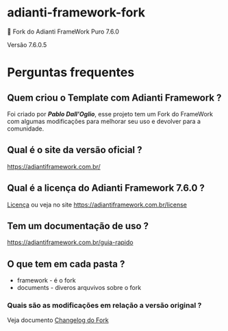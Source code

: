 # adianti-framework-fork
:elephant: Fork do Adianti FrameWork Puro 7.6.0

Versão 7.6.0.5

# Perguntas frequentes

## Quem criou o Template com Adianti Framework ?
Foi criado por ***Pablo Dall'Oglio***, esse projeto tem um Fork do FrameWork com algumas modificações para melhorar seu uso e devolver para a comunidade.

## Qual é o site da versão oficial ?
https://adiantiframework.com.br/

## Qual é a licença do Adianti Framework 7.6.0 ?
[Licença](framework/LICENSE) ou veja no site https://adiantiframework.com.br/license


## Tem um documentação de uso ?
https://adiantiframework.com.br/guia-rapido

## O que tem em cada pasta ?
* framework - é o fork 
* documents - diveros arquvivos sobre o fork

### Quais são as modificações em relação a versão original ?
Veja documento [Changelog do Fork](documents/changelog_fork.md)
